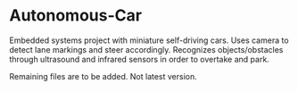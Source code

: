 # Autonomous-Car
Embedded systems project with miniature self-driving cars. Uses camera to detect lane markings and steer accordingly. Recognizes objects/obstacles through ultrasound and infrared sensors in order to overtake and park. 

Remaining files are to be added. Not latest version.
